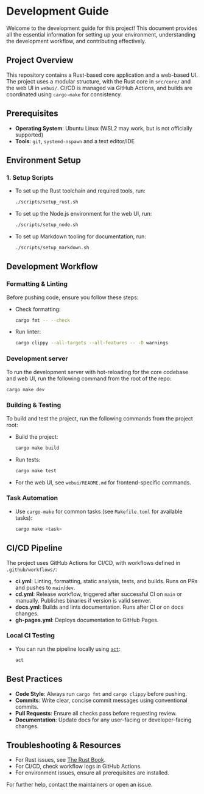 # Development Guide

Welcome to the development guide for this project! This document provides all the essential information for setting up
your environment, understanding the development workflow, and contributing effectively.

## Project Overview

This repository contains a Rust-based core application and a web-based UI. The project uses a modular structure, with
the Rust core in `src/core/` and the web UI in `webui/`. CI/CD is managed via GitHub Actions, and builds are coordinated
using `cargo-make` for consistency.

## Prerequisites

- **Operating System**: Ubuntu Linux (WSL2 may work, but is not officially supported)
- **Tools**: `git`, `systemd-nspawn` and a text editor/IDE

## Environment Setup

### 1. Setup Scripts

- To set up the Rust toolchain and required tools, run:
  ```bash
  ./scripts/setup_rust.sh
  ```
- To set up the Node.js environment for the web UI, run:
  ```bash
  ./scripts/setup_node.sh
  ```
- To set up Markdown tooling for documentation, run:
  ```bash
  ./scripts/setup_markdown.sh
  ```

## Development Workflow

### Formatting & Linting

Before pushing code, ensure you follow these steps:

- Check formatting:
  ```bash
  cargo fmt -- --check
  ```
- Run linter:
  ```bash
  cargo clippy --all-targets --all-features -- -D warnings
  ```

### Development server

To run the development server with hot-reloading for the core codebase and web UI, run the following command from the
root of the repo:

```bash
cargo make dev
```

### Building & Testing

To build and test the project, run the following commands from the project root:

- Build the project:
  ```bash
  cargo make build
  ```
- Run tests:
  ```bash
  cargo make test
  ```
- For the web UI, see `webui/README.md` for frontend-specific commands.

### Task Automation

- Use `cargo-make` for common tasks (see `Makefile.toml` for available tasks):
  ```bash
  cargo make <task>
  ```

## CI/CD Pipeline

The project uses GitHub Actions for CI/CD, with workflows defined in `.github/workflows/`:

- **ci.yml**: Linting, formatting, static analysis, tests, and builds. Runs on PRs and pushes to `main`/`dev`.
- **cd.yml**: Release workflow, triggered after successful CI on `main` or manually. Publishes binaries if version is
  valid semver.
- **docs.yml**: Builds and lints documentation. Runs after CI or on docs changes.
- **gh-pages.yml**: Deploys documentation to GitHub Pages.

### Local CI Testing

- You can run the pipeline locally using [`act`](https://github.com/nektos/act`):
  ```bash
  act
  ```

## Best Practices

- **Code Style**: Always run `cargo fmt` and `cargo clippy` before pushing.
- **Commits**: Write clear, concise commit messages using conventional commits.
- **Pull Requests**: Ensure all checks pass before requesting review.
- **Documentation**: Update docs for any user-facing or developer-facing changes.

## Troubleshooting & Resources

- For Rust issues, see [The Rust Book](https://doc.rust-lang.org/book/).
- For CI/CD, check workflow logs in GitHub Actions.
- For environment issues, ensure all prerequisites are installed.

For further help, contact the maintainers or open an issue.
